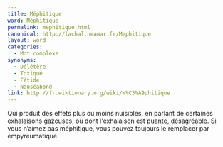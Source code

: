 ```yaml
---
title: Méphitique
word: Méphitique
permalink: mephitique.html
canonical: http://lachal.neamar.fr/Mephitique
layout: word
categories:
  - Mot complexe
synonyms:
  - Délétère
  - Toxique
  - Fétide
  - Nauséabond
link: http://fr.wiktionary.org/wiki/m%C3%A9phitique
---
```


Qui produit des effets plus ou moins nuisibles, en parlant de certaines exhalaisons gazeuses, ou dont l'exhalaison est puante, désagréable. Si vous n’aimez pas méphitique, vous pouvez toujours le remplacer par empyreumatique.


